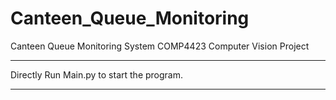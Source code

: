 # Canteen_Queue_Monitoring
Canteen Queue Monitoring System COMP4423 Computer Vision Project 

---
Directly Run Main.py to start the program.

---